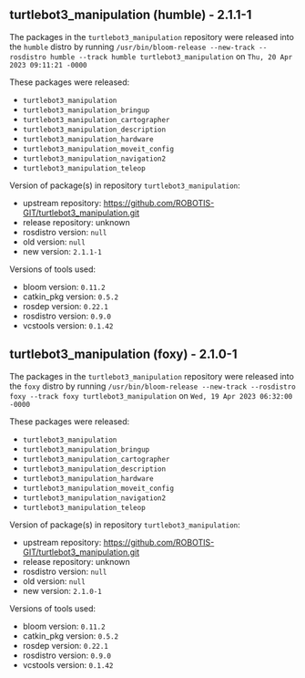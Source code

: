## turtlebot3_manipulation (humble) - 2.1.1-1

The packages in the `turtlebot3_manipulation` repository were released into the `humble` distro by running `/usr/bin/bloom-release --new-track --rosdistro humble --track humble turtlebot3_manipulation` on `Thu, 20 Apr 2023 09:11:21 -0000`

These packages were released:
- `turtlebot3_manipulation`
- `turtlebot3_manipulation_bringup`
- `turtlebot3_manipulation_cartographer`
- `turtlebot3_manipulation_description`
- `turtlebot3_manipulation_hardware`
- `turtlebot3_manipulation_moveit_config`
- `turtlebot3_manipulation_navigation2`
- `turtlebot3_manipulation_teleop`

Version of package(s) in repository `turtlebot3_manipulation`:

- upstream repository: https://github.com/ROBOTIS-GIT/turtlebot3_manipulation.git
- release repository: unknown
- rosdistro version: `null`
- old version: `null`
- new version: `2.1.1-1`

Versions of tools used:

- bloom version: `0.11.2`
- catkin_pkg version: `0.5.2`
- rosdep version: `0.22.1`
- rosdistro version: `0.9.0`
- vcstools version: `0.1.42`


## turtlebot3_manipulation (foxy) - 2.1.0-1

The packages in the `turtlebot3_manipulation` repository were released into the `foxy` distro by running `/usr/bin/bloom-release --new-track --rosdistro foxy --track foxy turtlebot3_manipulation` on `Wed, 19 Apr 2023 06:32:00 -0000`

These packages were released:
- `turtlebot3_manipulation`
- `turtlebot3_manipulation_bringup`
- `turtlebot3_manipulation_cartographer`
- `turtlebot3_manipulation_description`
- `turtlebot3_manipulation_hardware`
- `turtlebot3_manipulation_moveit_config`
- `turtlebot3_manipulation_navigation2`
- `turtlebot3_manipulation_teleop`

Version of package(s) in repository `turtlebot3_manipulation`:

- upstream repository: https://github.com/ROBOTIS-GIT/turtlebot3_manipulation.git
- release repository: unknown
- rosdistro version: `null`
- old version: `null`
- new version: `2.1.0-1`

Versions of tools used:

- bloom version: `0.11.2`
- catkin_pkg version: `0.5.2`
- rosdep version: `0.22.1`
- rosdistro version: `0.9.0`
- vcstools version: `0.1.42`


